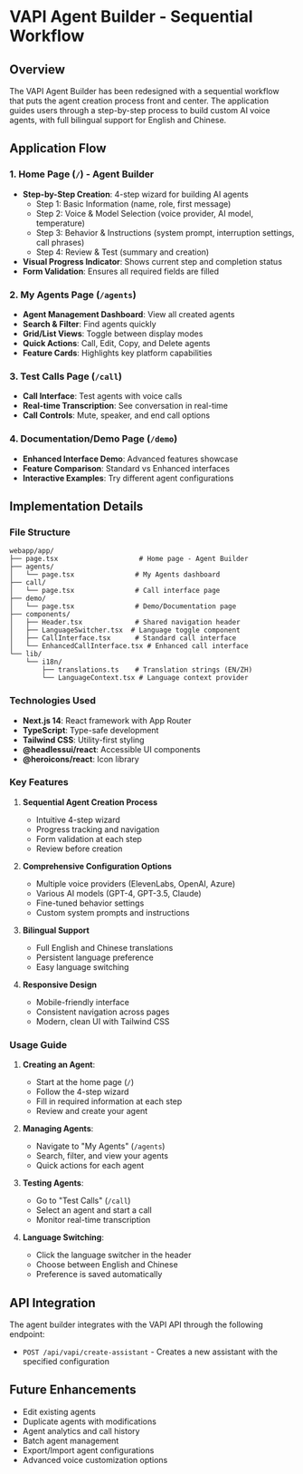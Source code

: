 # VAPI Agent Builder - Sequential Workflow

## Overview
The VAPI Agent Builder has been redesigned with a sequential workflow that puts the agent creation process front and center. The application guides users through a step-by-step process to build custom AI voice agents, with full bilingual support for English and Chinese.

## Application Flow

### 1. Home Page (`/`) - Agent Builder
- **Step-by-Step Creation**: 4-step wizard for building AI agents
  - Step 1: Basic Information (name, role, first message)
  - Step 2: Voice & Model Selection (voice provider, AI model, temperature)
  - Step 3: Behavior & Instructions (system prompt, interruption settings, call phrases)
  - Step 4: Review & Test (summary and creation)
- **Visual Progress Indicator**: Shows current step and completion status
- **Form Validation**: Ensures all required fields are filled

### 2. My Agents Page (`/agents`)
- **Agent Management Dashboard**: View all created agents
- **Search & Filter**: Find agents quickly
- **Grid/List Views**: Toggle between display modes
- **Quick Actions**: Call, Edit, Copy, and Delete agents
- **Feature Cards**: Highlights key platform capabilities

### 3. Test Calls Page (`/call`)
- **Call Interface**: Test agents with voice calls
- **Real-time Transcription**: See conversation in real-time
- **Call Controls**: Mute, speaker, and end call options

### 4. Documentation/Demo Page (`/demo`)
- **Enhanced Interface Demo**: Advanced features showcase
- **Feature Comparison**: Standard vs Enhanced interfaces
- **Interactive Examples**: Try different agent configurations

## Implementation Details

### File Structure
```
webapp/app/
├── page.tsx                    # Home page - Agent Builder
├── agents/
│   └── page.tsx               # My Agents dashboard
├── call/
│   └── page.tsx               # Call interface page
├── demo/
│   └── page.tsx               # Demo/Documentation page
├── components/
│   ├── Header.tsx             # Shared navigation header
│   ├── LanguageSwitcher.tsx  # Language toggle component
│   ├── CallInterface.tsx      # Standard call interface
│   └── EnhancedCallInterface.tsx # Enhanced call interface
└── lib/
    └── i18n/
        ├── translations.ts    # Translation strings (EN/ZH)
        └── LanguageContext.tsx # Language context provider
```

### Technologies Used
- **Next.js 14**: React framework with App Router
- **TypeScript**: Type-safe development
- **Tailwind CSS**: Utility-first styling
- **@headlessui/react**: Accessible UI components
- **@heroicons/react**: Icon library

### Key Features

1. **Sequential Agent Creation Process**
   - Intuitive 4-step wizard
   - Progress tracking and navigation
   - Form validation at each step
   - Review before creation

2. **Comprehensive Configuration Options**
   - Multiple voice providers (ElevenLabs, OpenAI, Azure)
   - Various AI models (GPT-4, GPT-3.5, Claude)
   - Fine-tuned behavior settings
   - Custom system prompts and instructions

3. **Bilingual Support**
   - Full English and Chinese translations
   - Persistent language preference
   - Easy language switching

4. **Responsive Design**
   - Mobile-friendly interface
   - Consistent navigation across pages
   - Modern, clean UI with Tailwind CSS

### Usage Guide

1. **Creating an Agent**:
   - Start at the home page (`/`)
   - Follow the 4-step wizard
   - Fill in required information at each step
   - Review and create your agent

2. **Managing Agents**:
   - Navigate to "My Agents" (`/agents`)
   - Search, filter, and view your agents
   - Quick actions for each agent

3. **Testing Agents**:
   - Go to "Test Calls" (`/call`)
   - Select an agent and start a call
   - Monitor real-time transcription

4. **Language Switching**:
   - Click the language switcher in the header
   - Choose between English and Chinese
   - Preference is saved automatically

## API Integration

The agent builder integrates with the VAPI API through the following endpoint:
- `POST /api/vapi/create-assistant` - Creates a new assistant with the specified configuration

## Future Enhancements
- Edit existing agents
- Duplicate agents with modifications
- Agent analytics and call history
- Batch agent management
- Export/Import agent configurations
- Advanced voice customization options